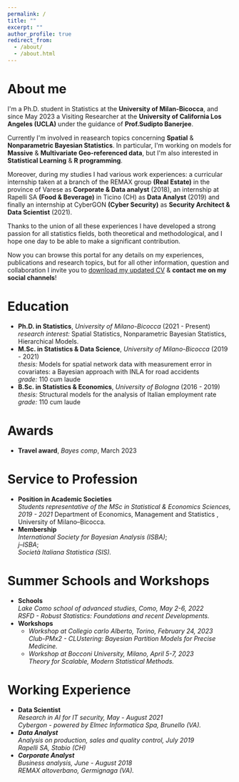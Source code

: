 ```yaml
---
permalink: /
title: ""
excerpt: ""
author_profile: true
redirect_from: 
  - /about/
  - /about.html
---
```

About me
======
I'm a Ph.D. student in Statistics at the **University of Milan-Bicocca**, and since May 2023 a Visiting Researcher at the **University of California Los Angeles (UCLA)** under the guidance of **Prof.Sudipto Banerjee**.

Currently I'm involved in reasearch topics concerning **Spatial** & **Nonparametric Bayesian Statistics**. In particular, I'm working on models for **Massive** & **Multivariate Geo-referenced data**, but I'm also interested in **Statistical Learning** & **R programming**. 

Moreover, during my studies I had various work experiences: a curricular internship taken at a branch of the REMAX group **(Real Estate)** in the province of Varese as **Corporate & Data analyst** (2018), an internship at Rapelli SA **(Food & Beverage)** in Ticino (CH) as **Data Analyst** (2019) and finally an internship at CyberGON **(Cyber Security)** as **Security Architect & Data Scientist** (2021).

Thanks to the union of all these experiences I have developed a strong passion for all statistics fields, both theoretical and methodological, and I hope one day to be able to make a significant contribution.

Now you can browse this portal for any details on my experiences, publications and research topics, but for all other information, question and collaboration I invite you to [download my updated CV](http://lucapresicce.github.io/files/Research_Curriculum.pdf) & **contact me on my social channels**!

Education
======
* **Ph.D. in Statistics**, *University of Milano-Bicocca* (2021 - Present)<br />
  *research interest:* Spatial Statistics, Nonparametric Bayesian Statistics, Hierarchical Models.
* **M.Sc. in Statistics & Data Science**, *University of Milano-Bicocca* (2019 - 2021)<br />
  *thesis:* Models for spatial network data with measurement error in covariates: a
  Bayesian approach with INLA for road accidents<br />
  *grade:* 110 cum laude
* **B.Sc. in Statistics & Economics**, *University of Bologna* (2016 - 2019)<br />
  *thesis:* Structural models for the analysis of Italian employment rate<br />
  *grade:* 110 cum laude

Awards
======
* **Travel award**, *Bayes comp*, March 2023 <br />

Service to Profession
======
* **Position in Academic Societies**<br />
  *Students representative of the MSc in Statistical & Economics Sciences, 2019 - 2021*
  Department of Economics, Management and Statistics , University of Milano–Bicocca.  
* **Membership**<br />
  *International Society for Bayesian Analysis (ISBA)*;<br />
  *j–ISBA*;<br />
  *Società Italiana Statistica (SIS).*

Summer Schools and Workshops
======
* **Schools**<br />
  *Lake Como school of advanced studies, Como, May 2-6, 2022*<br />
  *RSFD - Robust Statistics: Foundations and recent Developments.*<br />
* **Workshops**<br />
  * *Workshop at Collegio carlo Alberto, Torino, February 24, 2023*<br />
    *Club-PMx2 - CLUstering: Bayesian Partition Models for Precise Medicine.*<br />
  * *Workshop at Bocconi University, Milano, April 5-7, 2023*<br />
    *Theory for Scalable, Modern Statistical Methods.*<br />
    
Working Experience
======
* **Data Scientist**<br />
  <i>Research in AI for IT security<i/>, May - August 2021<br />
  Cybergon - powered by Elmec Informatica Spa, Brunello (VA).  
* **Data Analyst**<br />
  <i> Analysis on production, sales and quality control<i/>, July 2019<br />
  Rapelli SA, Stabio (CH)   
* **Corporate Analyst**<br />
  <i> Business analysis<i/>, June - August 2018<br />
  REMAX altoverbano, Germignaga (VA).
